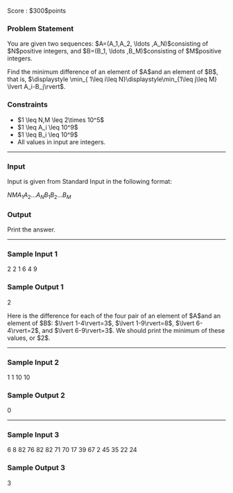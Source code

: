 
<div>

<span>

<span>

<p>
Score : $300$points
</p>

<div>

<section>

### **Problem Statement**

<p>
You are given two sequences: $A=(A_1,A_2, \ldots ,A_N)$consisting of $N$positive integers, and $B=(B_1, \ldots ,B_M)$consisting of $M$positive integers.
</p>

<p>
Find the minimum difference of an element of $A$and an element of $B$, that is, $\displaystyle \min_{ 1\leq i\leq N}\displaystyle\min_{1\leq j\leq M} \lvert A_i-B_j\rvert$.
</p>

</section>

</div>

<div>

<section>

### **Constraints**

<ul>

<li>
$1 \leq N,M \leq 2\times 10^5$
</li>

<li>
$1 \leq A_i \leq 10^9$
</li>

<li>
$1 \leq B_i \leq 10^9$
</li>

<li>
All values in input are integers.
</li>

</ul>

</section>

</div>

---

<div>

<div>

<section>

### **Input**

<p>
Input is given from Standard Input in the following format:
</p>

<div>

$N$$M$$A_1$$A_2$$\ldots$$A_N$$B_1$$B_2$$\ldots$$B_M$
</div>

</section>

</div>

<div>

<section>

### **Output**

<p>
Print the answer.
</p>

</section>

</div>

</div>

---

<div>

<section>

### **Sample Input 1**

<div>

2 2
1 6
4 9

</div>

</section>

</div>

<div>

<section>

### **Sample Output 1**

<div>

2

</div>

<p>
Here is the difference for each of the four pair of an element of $A$and an element of $B$: $\lvert 1-4\rvert=3$, $\lvert 1-9\rvert=8$, $\lvert 6-4\rvert=2$, and $\lvert 6-9\rvert=3$. We should print the minimum of these values, or $2$.
</p>

</section>

</div>

---

<div>

<section>

### **Sample Input 2**

<div>

1 1
10
10

</div>

</section>

</div>

<div>

<section>

### **Sample Output 2**

<div>

0

</div>

</section>

</div>

---

<div>

<section>

### **Sample Input 3**

<div>

6 8
82 76 82 82 71 70
17 39 67 2 45 35 22 24

</div>

</section>

</div>

<div>

<section>

### **Sample Output 3**

<div>

3

</div>

</section>

</div>

</span>

</span>

</div>
